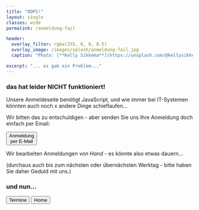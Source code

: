```yaml
---
title: "OOPS!"
layout: single
classes: wide
permalink: /anmeldung-fail

header:
  overlay_filter: rgba(255, 0, 0, 0.5)
  overlay_image: /images/splash/anmeldung-fail.jpg
  caption: "Photo: [**Kelly Sikkema**](https://unsplash.com/@kellysikkema)"

excerpt: "... es gab ein Problem..."
---
```


### das hat leider NICHT funktioniert!

Unsere Anmeldeseite benötigt JavaScript, und wie immer bei IT-Systemen 
könnten auch noch x andere Dinge schieflaufen...

Wir bitten das zu entschuldigen - aber senden Sie uns Ihre Anmeldung doch einfach per Email:

<a href='mailto:info@arc42.de?subject=[arc42] Anmeldung&body=Ihr Name:%0A%0AFür%20welchen%20Kurs%20melden%20Sie an:%0A-----------------------%0AKursbezeichnung:%0ADatum%20Kursbeginn:%0A%0ATeilnehmende%20Person(en):%0A-----------------------%0AVorname,%20Nachname:%0AEmail:%0A%0ARechnungsadresse:%0A%0A%0A-----------------------%0ABemerkungen:%0A'>
     <button class='button buttonAnmeldung'>Anmeldung<br>per E-Mail</button></a>


Wir bearbeiten Anmeldungen _von Hand_ - es könnte also etwas dauern...

(durchaus auch bis zum nächsten oder übernächsten Werktag - bitte haben Sie daher Geduld mit uns.)


### und nun...

<a href="termine"><button class="button buttonRoyalBlue">Termine</button></a>
<a href="/"><button class="button buttonHome">Home</button></a>

